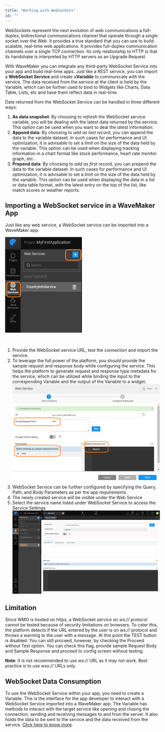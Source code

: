 ```yaml
---
title: "Working with WebSockets"
id: ""
---
```


WebSockets represent the next evolution of web communications a full-duplex, bidirectional communications channel that operate through a single socket over the Web. It provides a true standard that you can use to build scalable, real-time web applications. It provides full-duplex communication channels over a single TCP connection. Its only relationship to HTTP is that its handshake is interpreted by HTTP servers as an Upgrade Request.

With WaveMaker you can integrate any third-party WebSocket Service into your app and build real-time apps. Just like a REST service, you can import a **WebSocket Service** and create a**Variable** to communicate with the service. The data received from the service at the client is held by the Variable, which can be further used to bind to Widgets like Charts, Data Table, Lists, etc and have them reflect data in real-time.

Data returned from the WebSocket Service can be handled in three different ways:

1. **As data snapshot**: By choosing to _refresh_ the WebSocket service variable, you will be dealing with the latest data returned by the service. This option can be used when you want to deal the latest information.
2. **Append data**: By choosing to _add as last record_, you can append the data to the variable dataset. In such cases for performance and UI optimization, it is advisable to set a _limit_ on the size of the data held by the variable. This option can be used when displaying tracking information in a chart format like stock performance, heart rate monitor graph, etc..
3. **Prepend data**: By choosing to _add as first record_, you can prepend the data to the variable dataset. In such cases for performance and UI optimization, it is advisable to set a _limit_ on the size of the data held by the variable. This option can be used when displaying the data in a list or data table format, with the latest entry on the top of the list, like match scores or weather reports.

## Importing a WebSocket service in a WaveMaker App

Just like any web service, a WebSocket service can be imported into a WaveMaker app.

[![](/learn/assets/Web_Service1.png)](/learn/assets/Web_Service1.png)

 

1. Provide the WebSocket service URL, test the connection and import the service.
2. To leverage the full power of the platform, you should provide the sample request and response body while configuring the service. This helps the platform to generate request and response type metadata for the service, which can be utilized while binding the input to the corresponding Variable and the output of the Variable to a widget. [![](/learn/assets/socket_response.png)](/learn/assets/socket_response.png)
3. WebSocket Service can be further configured by specifying the Query, Path, and Body Parameters as per the app requirements.
4. The newly created service will be visible under the Web Service
5. Select the service name listed under WebSocket Service to access the Service Settings [![](/learn/assets/socket_settings.png)](/learn/assets/socket_settings.png)

## Limitation

Since WMO is hosted on https, a WebSocket service on _ws://_ protocol cannot be tested because of security limitations on browsers. To cater this, the platform detects if the URL entered by the user is on _ws://_ protocol and throws a warning to the user with a message. At this point the TEST button is disabled. You can still proceed, however, by checking the Proceed without Test option. You can check this flag, provide sample Request Body and Sample Response and proceed to config screen without testing.

**Note**: It is not recommended to use _ws://_ URL as it may not work. Best practice is to use _wss://_ URLs only.

## WebSocket Data Consumption

To use the WebSocket Service within your app, you need to create a Variable. This is the interface for the app developer to interact with a WebSocket Service imported into a WaveMaker app. The Variable has methods to interact with the target service like opening and closing the connection, sending and receiving messages to and from the server. It also holds the data to be sent to the service and the data received from the service. [Click here to know more](/learn/app-development/variables/websocket-variable/).

